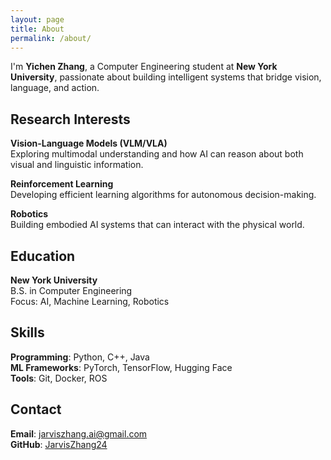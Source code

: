 ```yaml
---
layout: page
title: About
permalink: /about/
---
```


I'm **Yichen Zhang**, a Computer Engineering student at **New York University**, passionate about building intelligent systems that bridge vision, language, and action.

## Research Interests

**Vision-Language Models (VLM/VLA)**  
Exploring multimodal understanding and how AI can reason about both visual and linguistic information.

**Reinforcement Learning**  
Developing efficient learning algorithms for autonomous decision-making.

**Robotics**  
Building embodied AI systems that can interact with the physical world.

## Education

**New York University**  
B.S. in Computer Engineering  
Focus: AI, Machine Learning, Robotics

## Skills

**Programming**: Python, C++, Java  
**ML Frameworks**: PyTorch, TensorFlow, Hugging Face  
**Tools**: Git, Docker, ROS

## Contact

**Email**: jarviszhang.ai@gmail.com  
**GitHub**: [JarvisZhang24](https://github.com/JarvisZhang24)